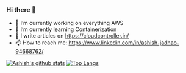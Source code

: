 ### Hi there 👋

- 🔭 I’m currently working on everything AWS
- 🌱 I’m currently learning Containerization 
- 💬 I write articles on https://cloudcontroller.in/
- 📫 How to reach me: https://www.linkedin.com/in/ashish-jadhao-94668762/

[![Ashish's github stats](https://github-readme-stats.vercel.app/api?username=ARJadhao&hide=issues,contribs&show_icons=true&theme=tokyonight)](https://github.com/anuraghazra/github-readme-stats)
[![Top Langs](https://github-readme-stats.vercel.app/api/top-langs/?username=ARJadhao&layout=compact)](https://github.com/ARJadhao/github-readme-stats)

